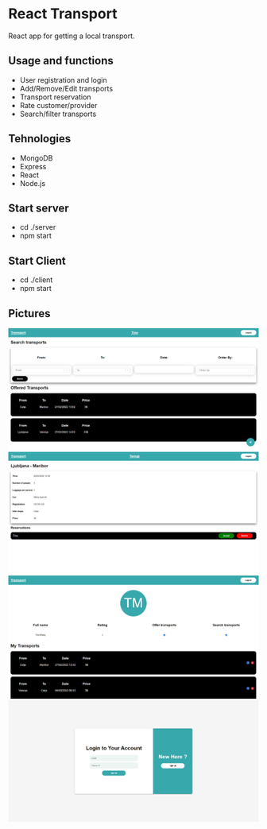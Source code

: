 # React Transport
React app for getting a local transport.

## Usage and functions
* User registration and login
* Add/Remove/Edit transports  
* Transport reservation
* Rate customer/provider 
* Search/filter transports

## Tehnologies
* MongoDB
* Express
* React
* Node.js

## Start server
* cd ./server
* npm start

## Start Client
* cd ./client
* npm start

## Pictures
![Image1](/pictures/2.PNG)
![Image2](/pictures/3.PNG)
![Image3](/pictures/4.PNG)
![Image4](/pictures/1.PNG)
